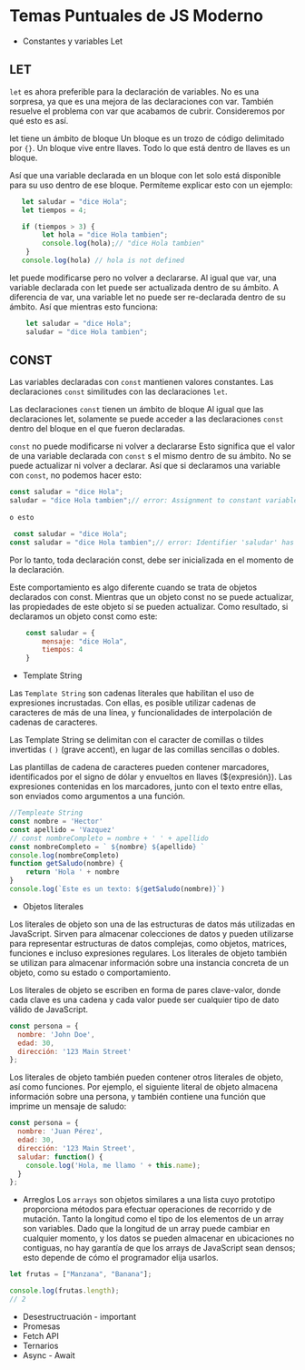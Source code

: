 # **Temas Puntuales de JS Moderno** #

* Constantes y variables Let

## LET

 `let` es ahora preferible para la declaración de variables. No es una sorpresa, ya que es una mejora de las declaraciones con var. También resuelve el problema con var que acabamos de cubrir. Consideremos por qué esto es así.

let tiene un ámbito de bloque
Un bloque es un trozo de código delimitado por `{}`. Un bloque vive entre llaves. Todo lo que está dentro de llaves es un bloque.

Así que una variable declarada en un bloque con let  solo está disponible para su uso dentro de ese bloque. Permíteme explicar esto con un ejemplo:
```javascript
   let saludar = "dice Hola";
   let tiempos = 4;

   if (tiempos > 3) {
        let hola = "dice Hola tambien";
        console.log(hola);// "dice Hola tambien"
    }
   console.log(hola) // hola is not defined
```

let puede modificarse pero no volver a declararse.
Al igual que var,  una variable declarada con let puede ser actualizada dentro de su ámbito. A diferencia de var, una variable let no puede ser re-declarada dentro de su ámbito. Así que mientras esto funciona:
```javascript
    let saludar = "dice Hola";
    saludar = "dice Hola tambien";
```

## CONST

Las variables declaradas con `const` mantienen valores constantes. Las declaraciones `const` similitudes con las declaraciones `let`.

Las declaraciones `const` tienen un ámbito de bloque
Al igual que las declaraciones let, solamente se puede acceder a las declaraciones `const` dentro del bloque en el que fueron declaradas.

`const` no puede modificarse ni volver a declararse
Esto significa que el valor de una variable declarada con `const` s el mismo dentro de su ámbito. No se puede actualizar ni volver a declarar. Así que si declaramos una variable con `const`, no podemos hacer esto:
```javascript
const saludar = "dice Hola";
saludar = "dice Hola tambien";// error: Assignment to constant variable. 
 
o esto 

 const saludar = "dice Hola";
const saludar = "dice Hola tambien";// error: Identifier 'saludar' has already been declared
```
Por lo tanto, toda declaración const, debe ser inicializada en el momento de la declaración.

Este comportamiento es algo diferente cuando se trata de objetos declarados con const. Mientras que un objeto const no se puede actualizar, las propiedades de este objeto sí se pueden actualizar. Como resultado, si declaramos un objeto const como este:
```javascript
    const saludar = {
        mensaje: "dice Hola",
        tiempos: 4
    }
```

* Template String

Las `Template String` son cadenas literales que habilitan el uso de expresiones incrustadas. Con ellas, es posible utilizar cadenas de caracteres de más de una línea, y funcionalidades de interpolación de cadenas de caracteres.

Las Template String se delimitan con el caracter de comillas o tildes invertidas `(` `)` (grave accent), en lugar de las comillas sencillas o dobles.

Las plantillas de cadena de caracteres pueden contener marcadores, identificados por el signo de dólar y envueltos en llaves (${expresión}). Las expresiones contenidas en los marcadores, junto con el texto entre ellas, son enviados como argumentos a una función.

```javascript
//Templeate String
const nombre = 'Hector'
const apellido = 'Vazquez'
// const nombreCompleto = nombre + ' ' + apellido
const nombreCompleto = ` ${nombre} ${apellido} `
console.log(nombreCompleto)
function getSaludo(nombre) {
    return 'Hola ' + nombre
}
console.log(`Este es un texto: ${getSaludo(nombre)}`)
```

* Objetos literales

Los literales de objeto son una de las estructuras de datos más utilizadas en JavaScript. Sirven para almacenar colecciones de datos y pueden utilizarse para representar estructuras de datos complejas, como objetos, matrices, funciones e incluso expresiones regulares. Los literales de objeto también se utilizan para almacenar información sobre una instancia concreta de un objeto, como su estado o comportamiento.

Los literales de objeto se escriben en forma de pares clave-valor, donde cada clave es una cadena y cada valor puede ser cualquier tipo de dato válido de JavaScript.

```javascript
const persona = {
  nombre: 'John Doe',
  edad: 30,
  dirección: '123 Main Street'
};
```

Los literales de objeto también pueden contener otros literales de objeto, así como funciones. Por ejemplo, el siguiente literal de objeto almacena información sobre una persona, y también contiene una función que imprime un mensaje de saludo:

```javascript
const persona = {
  nombre: 'Juan Pérez',
  edad: 30,
  dirección: '123 Main Street',
  saludar: function() {
    console.log('Hola, me llamo ' + this.name);
  }
};
```

* Arreglos
Los `arrays` son objetos similares a una lista cuyo prototipo proporciona métodos para efectuar operaciones de recorrido y de mutación. Tanto la longitud como el tipo de los elementos de un array son variables. Dado que la longitud de un array puede cambiar en cualquier momento, y los datos se pueden almacenar en ubicaciones no contiguas, no hay garantía de que los arrays de JavaScript sean densos; esto depende de cómo el programador elija usarlos.
```javascript
let frutas = ["Manzana", "Banana"];

console.log(frutas.length);
// 2
```

* Desestructruación - important
* Promesas
* Fetch API
* Ternarios
* Async - Await